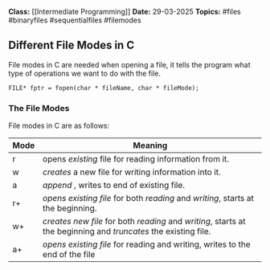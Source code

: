 **Class:** [[Intermediate Programming]]
**Date:** 29-03-2025
**Topics:**  #files #binaryfiles #sequentialfiles #filemodes

## Different File Modes in C
File modes in C are needed when opening a file, it tells the program what type of operations we want to do with the file.
```
FILE* fptr = fopen(char * fileName, char * fileMode);
```
### The File Modes
File modes in C are as follows:

| Mode | Meaning                                                                                                         |
| ---- | --------------------------------------------------------------------------------------------------------------- |
| r    | opens *existing* file for reading information from it.                                                          |
| w    | *creates* a new file for writing information into it.                                                           |
| a    | *append* , writes to end of existing file.                                                                      |
| r+   | *opens existing file* for both *reading* and *writing*, starts at the beginning.                                |
| w+   | *creates new file* for both *reading* and *writing*, starts at the beginning and *truncates* the existing file. |
| a+   | *opens existing file* for reading and writing, writes to the end of the file                                    |
